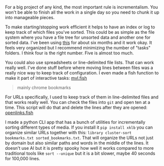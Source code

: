 For a big project of any kind, the most important rule is incrementalism. You won't be able to finish all the work in a single day so you need to chunk it up into manageable pieces. 

To make starting/stopping work efficient it helps to have an index or log to keep track of which files you've sorted. This could be as simple as the file system where you have a file tree for unsorted data and another one for sorted data. I've been using [this](https://github.com/chapmanjacobd/computer/blob/main/bin/mktree.py) for about six months and it work okay. It feels very organized but I recommend minimizing the number of "tasks" folders. I think four is the right number. Five is almost too much.

You could also use spreadsheets or line-delimited file lists. That can work really well. I've done stuff before where moving lines between files was a really nice way to keep track of configuration. I even made a fish function to make it part of interactive tasks: [mvl.fish](https://github.com/chapmanjacobd/computer/blob/main/.config/fish/functions/mvl.fish)

> mainly chrome bookmarks

For URLs specifically, I used to keep track of them in line-delimited files and that works really well. You can check the files into `git` and open ten at a time. This script will do that and delete the lines after they are opened: [openlinks.fish](https://github.com/chapmanjacobd/computer/blob/main/.config/fish/functions/openlinks.fish)

I made a python CLI app that has a bunch of utilities for incrementally sorting different types of media. If you install it `pip install xklb` you can organize similar URLs together with this: `library cluster-sort bookmarks.txt sorted_bookmarks.txt`. That will organize the URLs not just by domain but also similar paths and words in the middle of the lines. It doesn't use AI but it is pretty spooky how well it works compared to more traditional tools like `sort --unique` but it is a bit slower, maybe 40 seconds for 100,000 lines.
